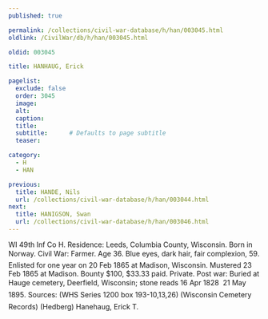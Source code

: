 ```yaml
---
published: true

permalink: /collections/civil-war-database/h/han/003045.html
oldlink: /CivilWar/db/h/han/003045.html

oldid: 003045

title: HANHAUG, Erick

pagelist:
  exclude: false
  order: 3045
  image: 
  alt:
  caption:
  title:
  subtitle:      # Defaults to page subtitle
  teaser:

category: 
  - H 
  - HAN

previous:
  title: HANDE, Nils
  url: /collections/civil-war-database/h/han/003044.html  
next:
  title: HANIGSON, Swan
  url: /collections/civil-war-database/h/han/003046.html   
---
```

WI 49th Inf Co H. Residence: Leeds, Columbia County, Wisconsin. Born in Norway. Civil War: Farmer. Age 36. Blue eyes, dark hair, fair complexion, 5&#146;9&#148;. Enlisted for one year on 20 Feb 1865 at Madison, Wisconsin. Mustered 23 Feb 1865 at Madison. Bounty $100, $33.33 paid. Private. Post war: Buried at Hauge cemetery, Deerfield, Wisconsin; stone reads &#147;16 Apr 1828 &#150; 21 May 1895&#148;. Sources: (WHS Series 1200 box 193-10,13,26) (Wisconsin Cemetery Records) (Hedberg) &#147;Hanehaug, Erick T.&#148;